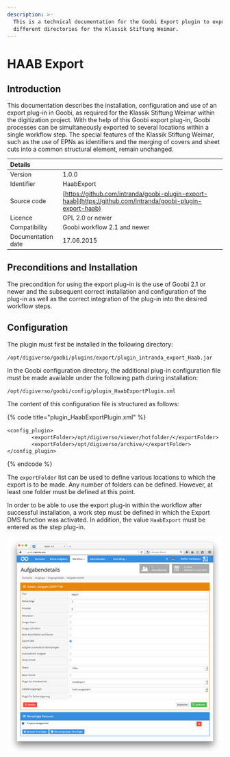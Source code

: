 ```yaml
---
description: >-
  This is a technical documentation for the Goobi Export plugin to export to
  different directories for the Klassik Stiftung Weimar.
---
```


# HAAB Export

## Introduction

This documentation describes the installation, configuration and use of an export plug-in in Goobi, as required for the Klassik Stiftung Weimar within the digitization project. With the help of this Goobi export plug-in, Goobi processes can be simultaneously exported to several locations within a single workflow step. The special features of the Klassik Stiftung Weimar, such as the use of EPNs as identifiers and the merging of covers and sheet cuts into a common structural element, remain unchanged.

| Details |  |
| :--- | :--- |
| Version | 1.0.0 |
| Identifier | HaabExport |
| Source code | [https://github.com/intranda/goobi-plugin-export-haab](https://github.com/intranda/goobi-plugin-export-haab) |
| Licence | GPL 2.0 or newer |
| Compatibility | Goobi workflow 2.1 and newer |
| Documentation date | 17.06.2015 |

## Preconditions and Installation

The precondition for using the export plug-in is the use of Goobi 2.1 or newer and the subsequent correct installation and configuration of the plug-in as well as the correct integration of the plug-in into the desired workflow steps.

## Configuration

The plugin must first be installed in the following directory:

```text
/opt/digiverso/goobi/plugins/export/plugin_intranda_export_Haab.jar
```

In the Goobi configuration directory, the additional plug-in configuration file must be made available under the following path during installation:

```text
/opt/digiverso/goobi/config/plugin_HaabExportPlugin.xml
```

The content of this configuration file is structured as follows:

{% code title="plugin\_HaabExportPlugin.xml" %}
```markup
<config_plugin>
        <exportFolder>/opt/digiverso/viewer/hotfolder/</exportFolder>
        <exportFolder>/opt/digiverso/archive/</exportFolder>
</config_plugin>
```
{% endcode %}

The `exportFolder` list can be used to define various locations to which the export is to be made. Any number of folders can be defined. However, at least one folder must be defined at this point.

In order to be able to use the export plug-in within the workflow after successful installation, a work step must be defined in which the Export DMS function was activated. In addition, the value `HaabExport` must be entered as the step plug-in.

![](../.gitbook/assets/intranda_export_haab.png)

